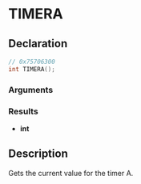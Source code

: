 # TIMERA

## Declaration
```cpp
// 0x75706300
int TIMERA();
```

### Arguments

### Results
- **int**

## Description
Gets the current value for the timer A.